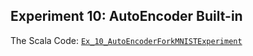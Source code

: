 ## Experiment 10: AutoEncoder Built-in

The Scala Code: [`Ex_10_AutoEncoderForkMNISTExperiment`](Ex_10_AutoEncoderForkMNISTExperiment.scala)
